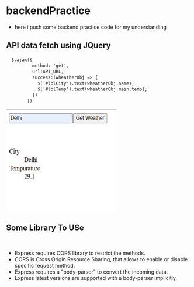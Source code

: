# backendPractice
- here i push some backend practice code for my understanding

## API data fetch using JQuery
```
  $.ajax({
          method: 'get',
          url:API_URL,
          success:(wheatherObj => {
            $('#lblCity').text(wheatherObj.name);
            $('#lblTemp').text(wheatherObj.main.temp);
          })
        })
```
<img src="https://github.com/Suprit202/backendPractice/blob/main/media/Screenshot%202025-07-10%20161350.png" width="60%" height="280px">

## Some Library To USe
```
  
```
- Express requires CORS library to restrict the methods.
- CORS is Cross Origin Resource Sharing, that allows to enable or disable specific request method.
- Express requires a "body-parser" to convert the incoming data.
- Express latest versions are supported with a body-parser implicitly.

